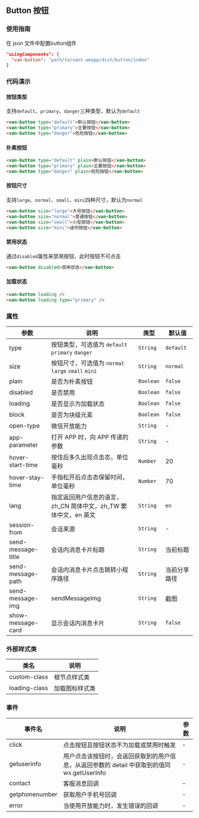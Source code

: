 ## Button 按钮

### 使用指南
在 json 文件中配置button组件
```json
"usingComponents": {
  "van-button": "path/to/vant-weapp/dist/button/index"
}
```

### 代码演示

#### 按钮类型
支持`default`、`primary`、`danger`三种类型，默认为`default`

```html
<van-button type="default">默认按钮</van-button>
<van-button type="primary">主要按钮</van-button>
<van-button type="danger">危险按钮</van-button>
```

#### 朴素按钮

```html
<van-button type="default" plain>默认按钮</van-button>
<van-button type="primary" plain>主要按钮</van-button>
<van-button type="danger" plain>危险按钮</van-button>
```

#### 按钮尺寸
支持`large`、`normal`、`small`、`mini`四种尺寸，默认为`normal`

```html 
<van-button size="large">大号按钮</van-button>
<van-button size="normal">普通按钮</van-button>
<van-button size="small">小型按钮</van-button>
<van-button size="mini">迷你按钮</van-button>
```

#### 禁用状态
通过`disabled`属性来禁用按钮，此时按钮不可点击

```html
<van-button disabled>禁用状态</van-button>
```

#### 加载状态

```html 
<van-button loading />
<van-button loading type="primary" />
```

### 属性

| 参数 | 说明 | 类型 | 默认值 |
|-----------|-----------|-----------|-------------|
| type | 按钮类型，可选值为 `default` `primary` `danger` | `String` | `default` |
| size | 按钮尺寸，可选值为 `normal` `large` `small` `mini` | `String` | `normal` |
| plain | 是否为朴素按钮 | `Boolean` | `false` |
| disabled | 是否禁用 | `Boolean` | `false` |
| loading | 是否显示为加载状态 | `Boolean` | `false` |
| block | 是否为块级元素 | `Boolean` | `false` |
| open-type | 微信开放能力 | `String` | - |
| app-parameter | 打开 APP 时，向 APP 传递的参数 | `String` | - |
| hover-start-time | 按住后多久出现点击态，单位毫秒 | `Number` | 20 |
| hover-stay-time | 手指松开后点击态保留时间，单位毫秒 | `Number` | 70 |
| lang | 指定返回用户信息的语言，zh_CN 简体中文，zh_TW 繁体中文，en 英文 | `String` | `en` |
| session-from | 会话来源 | `String` | - |
| send-message-title | 会话内消息卡片标题 | `String` | 当前标题 |
| send-message-path | 会话内消息卡片点击跳转小程序路径 | `String` | 当前分享路径 |
| send-message-img | sendMessageImg | `String` | 截图 |
| show-message-card | 显示会话内消息卡片 | `String` | `false` |

### 外部样式类

| 类名 | 说明 |
|-----------|-----------|
| custom-class | 根节点样式类 |
| loading-class | 加载图标样式类 |

### 事件

| 事件名 | 说明 | 参数 |
|-----------|-----------|-----------|
| click | 点击按钮且按钮状态不为加载或禁用时触发 | - |
| getuserinfo | 用户点击该按钮时，会返回获取到的用户信息，从返回参数的 detail 中获取到的值同 wx.getUserInfo | - |
| contact | 客服消息回调 | - |
| getphonenumber | 获取用户手机号回调 | - |
| error | 当使用开放能力时，发生错误的回调 | - |
